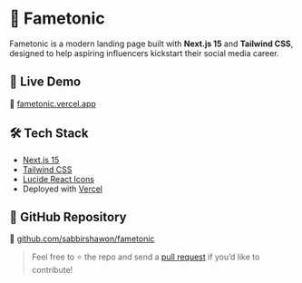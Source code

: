 # 🌟 Fametonic 

Fametonic is a modern landing page built with **Next.js 15** and **Tailwind CSS**, designed to help aspiring influencers kickstart their social media career.

## 🚀 Live Demo

🔗 [fametonic.vercel.app](https://fametonic.vercel.app)

## 🛠 Tech Stack

- [Next.js 15](https://nextjs.org/)
- [Tailwind CSS](https://tailwindcss.com/)
- [Lucide React Icons](https://lucide.dev/icons/)
- Deployed with [Vercel](https://vercel.com)

## 📂 GitHub Repository

🔗 [github.com/sabbirshawon/fametonic](https://github.com/sabbirshawon/fametonic)

> Feel free to ⭐️ the repo and send a [pull request](https://github.com/sabbirshawon/fametonic/pulls) if you’d like to contribute!

